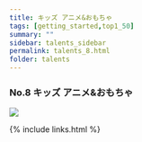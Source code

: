 ```yaml
---
title: キッズ アニメ&おもちゃ
tags: [getting_started,top1_50]
summary: ""
sidebar: talents_sidebar
permalink: talents_8.html
folder: talents
---
```



### No.8 キッズ アニメ&おもちゃ

![](https://yt3.ggpht.com/ytc/AKedOLS09LQnVK8gFJOB2hsQeS8cpLsbY3MHBmH2mWVfQw=s176-c-k-c0x00ffffff-no-rj)







{% include links.html %}

